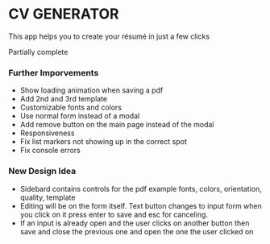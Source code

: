# CV GENERATOR

This app helps you to create your résumé in just a few clicks

Partially complete

### Further Imporvements
- Show loading animation when saving a pdf
- Add 2nd and 3rd template
- Customizable fonts and colors
- Use normal form instead of a modal
- Add remove button on the main page instead of the modal
- Responsiveness
- Fix list markers not showing up in the correct spot
- Fix console errors

### New Design Idea
- Sidebard contains controls for the pdf
example fonts, colors, orientation, quality, template
- Editing will be on the form itself. Text button changes to input form when you click on it
press enter to save and esc for canceling.
- If an input is already open and the user clicks on another button then save and close the previous one and open the one the user clicked on
